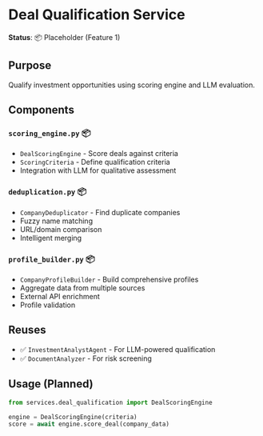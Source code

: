 # Deal Qualification Service

**Status**: 📦 Placeholder (Feature 1)

## Purpose
Qualify investment opportunities using scoring engine and LLM evaluation.

## Components

### `scoring_engine.py` 📦
- `DealScoringEngine` - Score deals against criteria
- `ScoringCriteria` - Define qualification criteria
- Integration with LLM for qualitative assessment

### `deduplication.py` 📦
- `CompanyDeduplicator` - Find duplicate companies
- Fuzzy name matching
- URL/domain comparison
- Intelligent merging

### `profile_builder.py` 📦
- `CompanyProfileBuilder` - Build comprehensive profiles
- Aggregate data from multiple sources
- External API enrichment
- Profile validation

## Reuses
- ✅ `InvestmentAnalystAgent` - For LLM-powered qualification
- ✅ `DocumentAnalyzer` - For risk screening

## Usage (Planned)
```python
from services.deal_qualification import DealScoringEngine

engine = DealScoringEngine(criteria)
score = await engine.score_deal(company_data)
```
